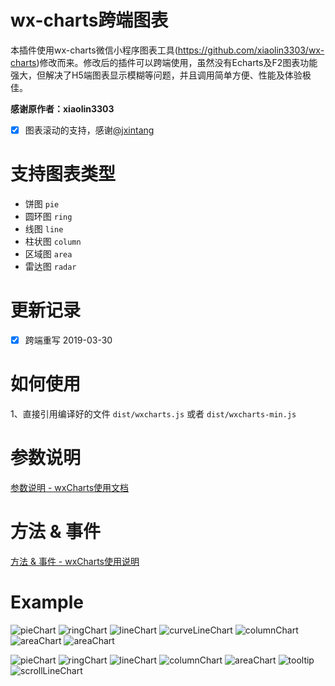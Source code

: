 # wx-charts跨端图表
本插件使用wx-charts微信小程序图表工具(https://github.com/xiaolin3303/wx-charts)修改而来。修改后的插件可以跨端使用，虽然没有Echarts及F2图表功能强大，但解决了H5端图表显示模糊等问题，并且调用简单方便、性能及体验极佳。

**感谢原作者：xiaolin3303**
- [x] 图表滚动的支持，感谢[@jxintang](https://github.com/jxintang)

# 支持图表类型
- 饼图   `pie`
- 圆环图 `ring`
- 线图   `line`
- 柱状图 `column`
- 区域图 `area`
- 雷达图 `radar`

# 更新记录 
- [x] 跨端重写  2019-03-30

# 如何使用
1、直接引用编译好的文件 `dist/wxcharts.js` 或者 `dist/wxcharts-min.js`

# 参数说明
[参数说明 - wxCharts使用文档](https://github.com/xiaolin3303/wx-charts/issues/56)

# 方法 & 事件

[方法 & 事件 - wxCharts使用说明](https://github.com/xiaolin3303/wx-charts/issues/57)

# Example

![pieChart](https://raw.githubusercontent.com/xiaolin3303/wx-charts/master/example/pie.png)
![ringChart](https://raw.githubusercontent.com/xiaolin3303/wx-charts/master/example/ring.png)
![lineChart](https://raw.githubusercontent.com/xiaolin3303/wx-charts/master/example/line.png)
![curveLineChart](https://raw.githubusercontent.com/xiaolin3303/wx-charts/4636c9d2fbbaaa7944ee48e02b3a595e77c099e5/example/curve-line.png)
![columnChart](https://raw.githubusercontent.com/xiaolin3303/wx-charts/master/example/column.png)
![areaChart](https://raw.githubusercontent.com/xiaolin3303/wx-charts/master/example/area.png)
![areaChart](https://raw.githubusercontent.com/xiaolin3303/wx-charts/master/example/radar.png)

![pieChart](https://raw.githubusercontent.com/xiaolin3303/wx-charts/master/example/pie.gif)
![ringChart](https://raw.githubusercontent.com/xiaolin3303/wx-charts/master/example/ring.gif)
![lineChart](https://raw.githubusercontent.com/xiaolin3303/wx-charts/master/example/line.gif)
![columnChart](https://raw.githubusercontent.com/xiaolin3303/wx-charts/master/example/column.gif)
![areaChart](https://raw.githubusercontent.com/xiaolin3303/wx-charts/master/example/area.gif)
![tooltip](https://raw.githubusercontent.com/xiaolin3303/wx-charts/master/example/tooltip.gif)
![scrollLineChart](https://raw.githubusercontent.com/xiaolin3303/wx-charts/master/example/scrollLine.gif)

